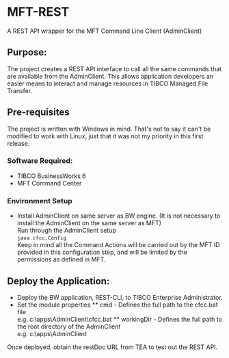 # MFT-REST
A REST API wrapper for the MFT Command Line Client (AdminClient)

## Purpose:
The project creates a REST API interface to call all the same commands that are available from the AdminClient.  This allows application developers an easier means to interact and manage resources in TIBCO Managed File Transfer.

## Pre-requisites
The project is written with Windows in mind.  That's not to say it can't be modified to work with Linux, just that it was not my priority in this first release.

### Software Required:
* TIBCO BusinessWorks 6
* MFT Command Center

### Environment Setup
* Install AdminClient on same server as BW engine.  (It is not necessary to install the AdminClient on the same server as MFT)  
  Run through the AdminClient setup  
  `java cfcc.Config`  
  Keep in mind all the Command Actions will be carried out by the MFT ID provided in this configuration step, and will be limited by the permissions as defined in MFT.

## Deploy the Application:
* Deploy the BW application, REST-CLI, to TIBCO Enterprise Administrator.
* Set the module properties
** cmd - Defines the full path to the cfcc.bat file  
   e.g. c:\apps\AdminClient\cfcc.bat
** workingDir - Defines the full path to the root directory of the AdminClient  
   e.g. c:\apps\AdminClient

Once deployed, obtain the restDoc URL from TEA to test out the REST API.